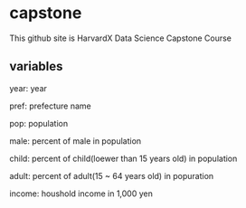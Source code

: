 # capstone
This github site is HarvardX Data Science Capstone Course

## variables
year: year

pref: prefecture name

pop: population

male: percent of male in population

child: percent of child(loewer than 15 years old) in population

adult: percent of adult(15 ~ 64 years old) in popuration

income: houshold income in 1,000 yen

